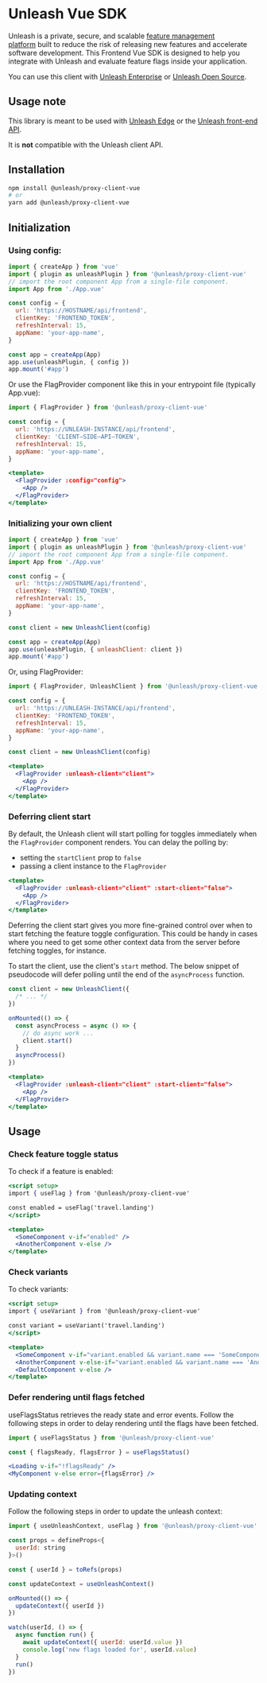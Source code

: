 # Unleash Vue SDK

Unleash is a private, secure, and scalable [feature management platform](https://www.getunleash.io/) built to reduce the risk of releasing new features and accelerate software development. This Frontend Vue SDK is designed to help you integrate with Unleash and evaluate feature flags inside your application.

You can use this client with [Unleash Enterprise](https://www.getunleash.io/pricing?utm_source=readme&utm_medium=vue) or [Unleash Open Source](https://github.com/Unleash/unleash).

## Usage note

This library is meant to be used with [Unleash Edge](https://github.com/Unleash/unleash-edge/) or the [Unleash front-end API](https://docs.getunleash.io/reference/front-end-api).

It is **not** compatible with the Unleash client API.

## Installation

```bash
npm install @unleash/proxy-client-vue
# or
yarn add @unleash/proxy-client-vue
```

## Initialization

### Using config:

```jsx
import { createApp } from 'vue'
import { plugin as unleashPlugin } from '@unleash/proxy-client-vue'
// import the root component App from a single-file component.
import App from './App.vue'

const config = {
  url: 'https://HOSTNAME/api/frontend',
  clientKey: 'FRONTEND_TOKEN',
  refreshInterval: 15,
  appName: 'your-app-name',
}

const app = createApp(App)
app.use(unleashPlugin, { config })
app.mount('#app')
```

Or use the FlagProvider component like this in your entrypoint file (typically App.vue):

```jsx
import { FlagProvider } from '@unleash/proxy-client-vue'

const config = {
  url: 'https://UNLEASH-INSTANCE/api/frontend',
  clientKey: 'CLIENT—SIDE—API—TOKEN',
  refreshInterval: 15,
  appName: 'your-app-name',
}

<template>
  <FlagProvider :config="config">
    <App />
  </FlagProvider>
</template>
```

### Initializing your own client

```jsx
import { createApp } from 'vue'
import { plugin as unleashPlugin } from '@unleash/proxy-client-vue'
// import the root component App from a single-file component.
import App from './App.vue'

const config = {
  url: 'https://HOSTNAME/api/frontend',
  clientKey: 'FRONTEND_TOKEN',
  refreshInterval: 15,
  appName: 'your-app-name',
}

const client = new UnleashClient(config)

const app = createApp(App)
app.use(unleashPlugin, { unleashClient: client })
app.mount('#app')
```

Or, using FlagProvider:

```jsx
import { FlagProvider, UnleashClient } from '@unleash/proxy-client-vue'

const config = {
  url: 'https://UNLEASH-INSTANCE/api/frontend',
  clientKey: 'FRONTEND_TOKEN',
  refreshInterval: 15,
  appName: 'your-app-name',
}

const client = new UnleashClient(config)

<template>
  <FlagProvider :unleash-client="client">
    <App />
  </FlagProvider>
</template>
```

### Deferring client start

By default, the Unleash client will start polling for toggles immediately when the `FlagProvider` component renders. You can delay the polling by:

- setting the `startClient` prop to `false`
- passing a client instance to the `FlagProvider`

```jsx
<template>
  <FlagProvider :unleash-client="client" :start-client="false">
    <App />
  </FlagProvider>
</template>
```

Deferring the client start gives you more fine-grained control over when to start fetching the feature toggle configuration. This could be handy in cases where you need to get some other context data from the server before fetching toggles, for instance.

To start the client, use the client's `start` method. The below snippet of pseudocode will defer polling until the end of the `asyncProcess` function.

```jsx
const client = new UnleashClient({
  /* ... */
})

onMounted(() => {
  const asyncProcess = async () => {
    // do async work ...
    client.start()
  }
  asyncProcess()
})

<template>
  <FlagProvider :unleash-client="client" :start-client="false">
    <App />
  </FlagProvider>
</template>
```

## Usage

### Check feature toggle status

To check if a feature is enabled:

```jsx
<script setup>
import { useFlag } from '@unleash/proxy-client-vue'

const enabled = useFlag('travel.landing')
</script>

<template>
  <SomeComponent v-if="enabled" />
  <AnotherComponent v-else />
</template>
```

### Check variants

To check variants:

```jsx
<script setup>
import { useVariant } from '@unleash/proxy-client-vue'

const variant = useVariant('travel.landing')
</script>

<template>
  <SomeComponent v-if="variant.enabled && variant.name === 'SomeComponent'" />
  <AnotherComponent v-else-if="variant.enabled && variant.name === 'AnotherComponent" />
  <DefaultComponent v-else />
</template>
```

### Defer rendering until flags fetched

useFlagsStatus retrieves the ready state and error events.
Follow the following steps in order to delay rendering until the flags have been fetched.

```jsx
import { useFlagsStatus } from '@unleash/proxy-client-vue'

const { flagsReady, flagsError } = useFlagsStatus()

<Loading v-if="!flagsReady" />
<MyComponent v-else error={flagsError} />
```

### Updating context

Follow the following steps in order to update the unleash context:

```jsx
import { useUnleashContext, useFlag } from '@unleash/proxy-client-vue'

const props = defineProps<{
  userId: string
}>()

const { userId } = toRefs(props)

const updateContext = useUnleashContext()

onMounted(() => {
  updateContext({ userId })
})

watch(userId, () => {
  async function run() {
    await updateContext({ userId: userId.value })
    console.log('new flags loaded for', userId.value)
  }
  run()
})
```
